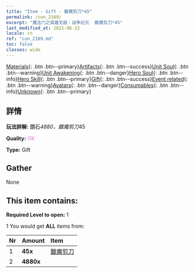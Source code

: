 ```yaml
---
title: "Item - Gift - 鍍魔剪刀*45"
permalink: /con_2169/
excerpt: "魔法门之英雄无敌：战争纪元  鍍魔剪刀*45"
last_modified_at: 2021-06-22
locale: cn
ref: "con_2169.md"
toc: false
classes: wide
---
```

 [Materials](/ItemsCN/){: .btn .btn--primary}[Artifacts](/ItemsCN/Artifacts/){: .btn .btn--success}[Unit Soul](/ItemsCN/UnitSoul/){: .btn .btn--warning}[Unit Awakening](/ItemsCN/UnitAwakening/){: .btn .btn--danger}[Hero Soul](/ItemsCN/HeroSoul/){: .btn .btn--info}[Hero Skill](/ItemsCN/HeroSkill/){: .btn .btn--primary}[Gift](/ItemsCN/Gift/){: .btn .btn--success}[Event related](/ItemsCN/Events/){: .btn .btn--warning}[Avatars](/ItemsCN/Avatars/){: .btn .btn--danger}[Consumables](/ItemsCN/Consumables/){: .btn .btn--info}[Unknown](/ItemsCN/Unknown/){: .btn .btn--primary}

## 詳情
 **玩法詳解:** 鑽石*4880，鍍魔剪刀*45

 **Quality:** <span style="color: #DA70D6">OK</span>

 **Type:** Gift

## Gather

  None

## This item contains:

 **Required Level to open:** 1

 1 You would get **ALL** items  from:

  | Nr | Amount |     Item    |
  |:---|:-------|:------------|
  | 1 |  **45x** | [鍍魔剪刀](/cn/Items/con_2175/) |  | 
  | 2 |  **4880x** | <i class="fas fa-gem"/> |  | 
